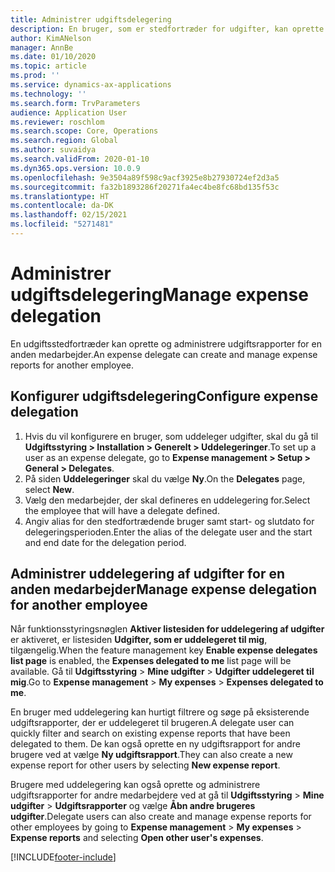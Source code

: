 ```yaml
---
title: Administrer udgiftsdelegering
description: En bruger, som er stedfortræder for udgifter, kan oprette og administrere udgiftsrapporter for en anden medarbejder i organisationen.
author: KimANelson
manager: AnnBe
ms.date: 01/10/2020
ms.topic: article
ms.prod: ''
ms.service: dynamics-ax-applications
ms.technology: ''
ms.search.form: TrvParameters
audience: Application User
ms.reviewer: roschlom
ms.search.scope: Core, Operations
ms.search.region: Global
ms.author: suvaidya
ms.search.validFrom: 2020-01-10
ms.dyn365.ops.version: 10.0.9
ms.openlocfilehash: 9e3504a89f598c9acf3925e8b27930724ef2d3a5
ms.sourcegitcommit: fa32b1893286f20271fa4ec4be8fc68bd135f53c
ms.translationtype: HT
ms.contentlocale: da-DK
ms.lasthandoff: 02/15/2021
ms.locfileid: "5271481"
---
```

# <a name="manage-expense-delegation"></a><span data-ttu-id="75902-103">Administrer udgiftsdelegering</span><span class="sxs-lookup"><span data-stu-id="75902-103">Manage expense delegation</span></span>

<span data-ttu-id="75902-104">En udgiftsstedfortræder kan oprette og administrere udgiftsrapporter for en anden medarbejder.</span><span class="sxs-lookup"><span data-stu-id="75902-104">An expense delegate can create and manage expense reports for another employee.</span></span>

## <a name="configure-expense-delegation"></a><span data-ttu-id="75902-105">Konfigurer udgiftsdelegering</span><span class="sxs-lookup"><span data-stu-id="75902-105">Configure expense delegation</span></span>

1. <span data-ttu-id="75902-106">Hvis du vil konfigurere en bruger, som uddeleger udgifter, skal du gå til **Udgiftsstyring > Installation > Generelt > Uddelegeringer**.</span><span class="sxs-lookup"><span data-stu-id="75902-106">To set up a user as an expense delegate, go to **Expense management > Setup > General > Delegates**.</span></span>
2. <span data-ttu-id="75902-107">På siden **Uddelegeringer** skal du vælge **Ny**.</span><span class="sxs-lookup"><span data-stu-id="75902-107">On the **Delegates** page, select **New**.</span></span>
3. <span data-ttu-id="75902-108">Vælg den medarbejder, der skal defineres en uddelegering for.</span><span class="sxs-lookup"><span data-stu-id="75902-108">Select the employee that will have a delegate defined.</span></span> 
4. <span data-ttu-id="75902-109">Angiv alias for den stedfortrædende bruger samt start- og slutdato for delegeringsperioden.</span><span class="sxs-lookup"><span data-stu-id="75902-109">Enter the alias of the delegate user and the start and end date for the delegation period.</span></span>

## <a name="manage-expense-delegation-for-another-employee"></a><span data-ttu-id="75902-110">Administrer uddelegering af udgifter for en anden medarbejder</span><span class="sxs-lookup"><span data-stu-id="75902-110">Manage expense delegation for another employee</span></span>

<span data-ttu-id="75902-111">Når funktionsstyringsnøglen **Aktiver listesiden for uddelegering af udgifter** er aktiveret, er listesiden **Udgifter, som er uddelegeret til mig**, tilgængelig.</span><span class="sxs-lookup"><span data-stu-id="75902-111">When the feature management key **Enable expense delegates list page** is enabled, the **Expenses delegated to me** list page will be available.</span></span> <span data-ttu-id="75902-112">Gå til **Udgiftsstyring** > **Mine udgifter** > **Udgifter uddelegeret til mig**.</span><span class="sxs-lookup"><span data-stu-id="75902-112">Go to **Expense management** > **My expenses** > **Expenses delegated to me**.</span></span>

<span data-ttu-id="75902-113">En bruger med uddelegering kan hurtigt filtrere og søge på eksisterende udgiftsrapporter, der er uddelegeret til brugeren.</span><span class="sxs-lookup"><span data-stu-id="75902-113">A delegate user can quickly filter and search on existing expense reports that have been delegated to them.</span></span> <span data-ttu-id="75902-114">De kan også oprette en ny udgiftsrapport for andre brugere ved at vælge **Ny udgiftsrapport**.</span><span class="sxs-lookup"><span data-stu-id="75902-114">They can also create a new expense report for other users by selecting **New expense report**.</span></span>

<span data-ttu-id="75902-115">Brugere med uddelegering kan også oprette og administrere udgiftsrapporter for andre medarbejdere ved at gå til **Udgiftsstyring** > **Mine udgifter** > **Udgiftsrapporter** og vælge **Åbn andre brugeres udgifter**.</span><span class="sxs-lookup"><span data-stu-id="75902-115">Delegate users can also create and manage expense reports for other employees by going to **Expense management** > **My expenses** > **Expense reports** and selecting **Open other user's expenses**.</span></span>


[!INCLUDE[footer-include](../includes/footer-banner.md)]
